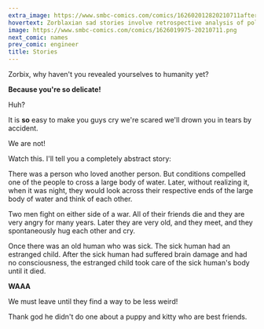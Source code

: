 ```yaml
---
extra_image: https://www.smbc-comics.com/comics/162602012820210711after.png
hovertext: Zorblaxian sad stories involve retrospective analysis of policy changes that diminished quality of life in aggregate.
image: https://www.smbc-comics.com/comics/1626019975-20210711.png
next_comic: names
prev_comic: engineer
title: Stories
---
```


Zorbix, why haven't you revealed yourselves to humanity yet?

**Because you're so delicate!**

Huh?

It is **so** easy to make you guys cry we're scared we'll drown you in tears by accident.

We are not!

Watch this. I'll tell you a completely abstract story:

There was a person who loved another person. But conditions compelled one of the people to cross a large body of water. Later, without realizing it, when it was night, they would look across their respective ends of the large body of water and think of each other.

Two men fight on either side of a war. All of their friends die and they are very angry for many years. Later they are very old, and they meet, and they spontaneously hug each other and cry.

Once there was an old human who was sick. The sick human had an estranged child. After the sick human had suffered brain damage and had no consciousness, the estranged child took care of the sick human's body until it died.

**WAAA**

We must leave until they find a way to be less weird!

Thank god he didn't do one about a puppy and kitty who are best friends.
